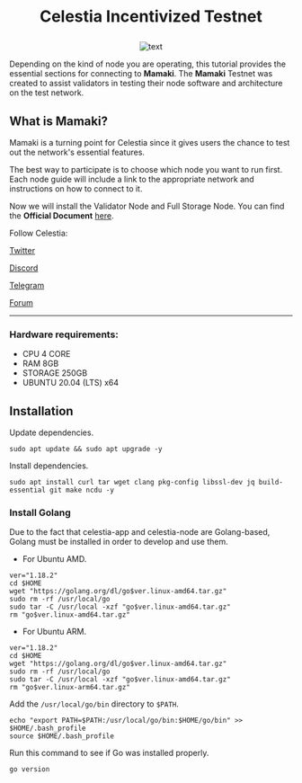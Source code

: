 # <p align="center">Celestia Incentivized Testnet</p>

<p align="center">
  <img alt="text" src="https://docs.celestia.org/assets/images/mamaki-d63b2fa8215b512b0703a12df0d7d05d.png?s=09">
  </a>
</p>

Depending on the kind of node you are operating, this tutorial provides the essential sections for connecting to **Mamaki**. The **Mamaki** Testnet was created to assist validators in testing their node software and architecture on the test network.

## What is Mamaki?

Mamaki is a turning point for Celestia since it gives users the chance to test out the network's essential features.

The best way to participate is to choose which node you want to run first. Each node guide will include a link to the appropriate network and instructions on how to connect to it.

Now we will install the Validator Node and Full Storage Node. You can find the **Official Document** [here](https://docs.celestia.org/nodes/mamaki-testnet/).

Follow Celestia:

[Twitter](https://twitter.com/CelestiaOrg)

[Discord](https://discord.gg/fTMARTwfg4)

[Telegram](https://t.me/CelestiaCommunity)

[Forum](https://forum.celestia.org/)

---

### Hardware requirements:

- CPU 4 CORE
- RAM 8GB
- STORAGE 250GB
- UBUNTU 20.04 (LTS) x64

## Installation

Update dependencies.

```
sudo apt update && sudo apt upgrade -y
```

Install dependencies.

```
sudo apt install curl tar wget clang pkg-config libssl-dev jq build-essential git make ncdu -y
```

### Install Golang

Due to the fact that celestia-app and celestia-node are Golang-based, Golang must be installed in order to develop and use them.

- For Ubuntu AMD.

```
ver="1.18.2"
cd $HOME
wget "https://golang.org/dl/go$ver.linux-amd64.tar.gz"
sudo rm -rf /usr/local/go
sudo tar -C /usr/local -xzf "go$ver.linux-amd64.tar.gz"
rm "go$ver.linux-amd64.tar.gz"
```

- For Ubuntu ARM.

```
ver="1.18.2"
cd $HOME
wget "https://golang.org/dl/go$ver.linux-amd64.tar.gz"
sudo rm -rf /usr/local/go
sudo tar -C /usr/local -xzf "go$ver.linux-amd64.tar.gz"
rm "go$ver.linux-arm64.tar.gz"
```

Add the `/usr/local/go/bin` directory to `$PATH`.

```
echo "export PATH=$PATH:/usr/local/go/bin:$HOME/go/bin" >> $HOME/.bash_profile
source $HOME/.bash_profile
```

Run this command to see if Go was installed properly.

```
go version
```

